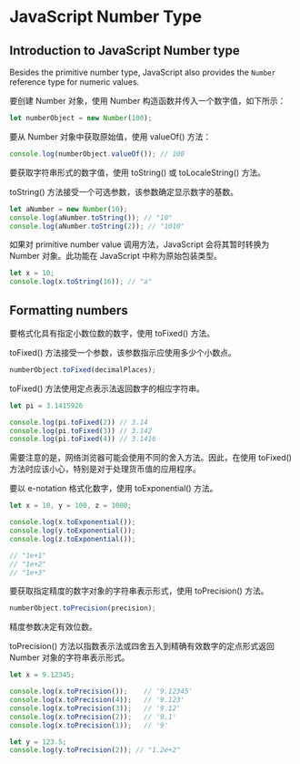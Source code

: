 # JavaScript Number Type

## Introduction to JavaScript Number type

Besides the primitive number type, JavaScript also provides the `Number` reference type for numeric values.

要创建 Number 对象，使用 Number 构造函数并传入一个数字值，如下所示：

```js
let numberObject = new Number(100);
```

要从 Number 对象中获取原始值，使用 valueOf() 方法：

```js
console.log(numberObject.valueOf()); // 100
```

要获取字符串形式的数字值，使用 toString() 或 toLocaleString() 方法。

toString() 方法接受一个可选参数，该参数确定显示数字的基数。

```js
let aNumber = new Number(10);
console.log(aNumber.toString()); // "10"
console.log(aNumber.toString(2)); // "1010"
```

如果对 primitive number value 调用方法，JavaScript 会将其暂时转换为 Number 对象。此功能在 JavaScript 中称为原始包装类型。

```js
let x = 10;
console.log(x.toString(16)); // "a"
```

## Formatting numbers

要格式化具有指定小数位数的数字，使用 toFixed() 方法。

toFixed() 方法接受一个参数，该参数指示应使用多少个小数点。

```js
numberObject.toFixed(decimalPlaces);
```

toFixed() 方法使用定点表示法返回数字的相应字符串。

```js
let pi = 3.1415926

console.log(pi.toFixed(2)) // 3.14
console.log(pi.toFixed(3)) // 3.142
console.log(pi.toFixed(4)) // 3.1416
```

需要注意的是，网络浏览器可能会使用不同的舍入方法。因此，在使用 toFixed() 方法时应该小心，特别是对于处理货币值的应用程序。

要以 e-notation 格式化数字，使用 toExponential() 方法。

```js
let x = 10, y = 100, z = 1000;

console.log(x.toExponential());
console.log(y.toExponential());
console.log(z.toExponential());

// "1e+1"
// "1e+2"
// "1e+3"
```

要获取指定精度的数字对象的字符串表示形式，使用 toPrecision() 方法。

```js
numberObject.toPrecision(precision);
```

精度参数决定有效位数。

toPrecision() 方法以指数表示法或四舍五入到精确有效数字的定点形式返回 Number 对象的字符串表示形式。

```js
let x = 9.12345;

console.log(x.toPrecision());    // '9.12345'
console.log(x.toPrecision(4));   // '9.123'
console.log(x.toPrecision(3));   // '9.12'
console.log(x.toPrecision(2));   // '9.1'
console.log(x.toPrecision(1));   // '9'

let y = 123.5;
console.log(y.toPrecision(2)); // "1.2e+2"
```